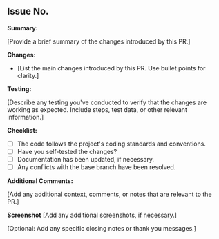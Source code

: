 ## Issue No.

**Summary:**

[Provide a brief summary of the changes introduced by this PR.]

**Changes:**

- [List the main changes introduced by this PR. Use bullet points for clarity.]

**Testing:**

[Describe any testing you've conducted to verify that the changes are working as expected. Include steps, test data, or other relevant information.]

**Checklist:**

- [ ] The code follows the project's coding standards and conventions.
- [ ] Have you self-tested the changes?
- [ ] Documentation has been updated, if necessary.
- [ ] Any conflicts with the base branch have been resolved.

**Additional Comments:**

[Add any additional context, comments, or notes that are relevant to the PR.]

**Screenshot**
[Add any additional screenshots, if necessary.]

[Optional: Add any specific closing notes or thank you messages.]
